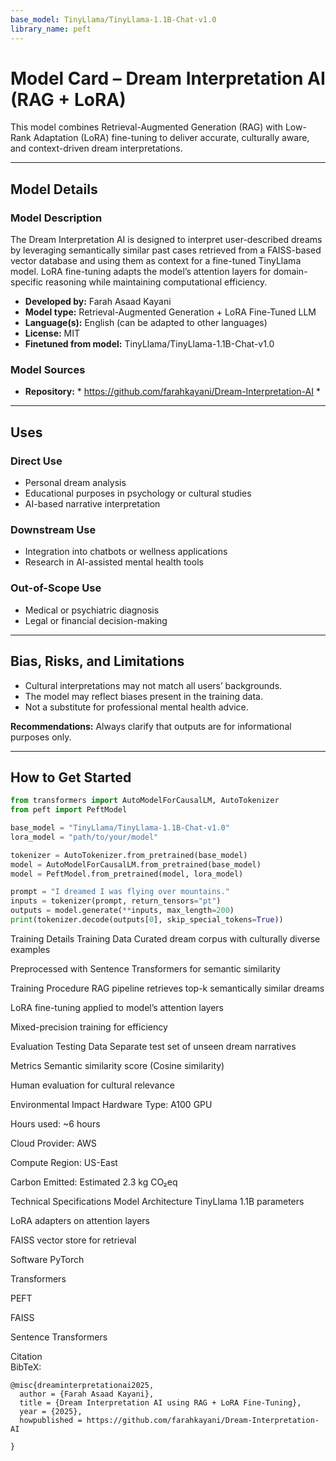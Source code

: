 ```yaml
---
base_model: TinyLlama/TinyLlama-1.1B-Chat-v1.0
library_name: peft
---
```


# Model Card – Dream Interpretation AI (RAG + LoRA)

This model combines Retrieval-Augmented Generation (RAG) with Low-Rank Adaptation (LoRA) fine-tuning to deliver accurate, culturally aware, and context-driven dream interpretations.

---

## Model Details

### Model Description
The Dream Interpretation AI is designed to interpret user-described dreams by leveraging semantically similar past cases retrieved from a FAISS-based vector database and using them as context for a fine-tuned TinyLlama model. LoRA fine-tuning adapts the model’s attention layers for domain-specific reasoning while maintaining computational efficiency.

- **Developed by:** Farah Asaad Kayani
- **Model type:** Retrieval-Augmented Generation + LoRA Fine-Tuned LLM
- **Language(s):** English (can be adapted to other languages)
- **License:** MIT
- **Finetuned from model:** TinyLlama/TinyLlama-1.1B-Chat-v1.0

### Model Sources
- **Repository:** * https://github.com/farahkayani/Dream-Interpretation-AI *

---

## Uses

### Direct Use
- Personal dream analysis
- Educational purposes in psychology or cultural studies
- AI-based narrative interpretation

### Downstream Use
- Integration into chatbots or wellness applications
- Research in AI-assisted mental health tools

### Out-of-Scope Use
- Medical or psychiatric diagnosis
- Legal or financial decision-making

---

## Bias, Risks, and Limitations
- Cultural interpretations may not match all users’ backgrounds.
- The model may reflect biases present in the training data.
- Not a substitute for professional mental health advice.

**Recommendations:** Always clarify that outputs are for informational purposes only.

---

## How to Get Started

```python
from transformers import AutoModelForCausalLM, AutoTokenizer
from peft import PeftModel

base_model = "TinyLlama/TinyLlama-1.1B-Chat-v1.0"
lora_model = "path/to/your/model"

tokenizer = AutoTokenizer.from_pretrained(base_model)
model = AutoModelForCausalLM.from_pretrained(base_model)
model = PeftModel.from_pretrained(model, lora_model)

prompt = "I dreamed I was flying over mountains."
inputs = tokenizer(prompt, return_tensors="pt")
outputs = model.generate(**inputs, max_length=200)
print(tokenizer.decode(outputs[0], skip_special_tokens=True))
```
Training Details
Training Data
Curated dream corpus with culturally diverse examples

Preprocessed with Sentence Transformers for semantic similarity

Training Procedure
RAG pipeline retrieves top-k semantically similar dreams

LoRA fine-tuning applied to model’s attention layers

Mixed-precision training for efficiency

Evaluation
Testing Data
Separate test set of unseen dream narratives

Metrics
Semantic similarity score (Cosine similarity)

Human evaluation for cultural relevance

Environmental Impact
Hardware Type: A100 GPU

Hours used: ~6 hours

Cloud Provider: AWS

Compute Region: US-East

Carbon Emitted: Estimated 2.3 kg CO₂eq

Technical Specifications
Model Architecture
TinyLlama 1.1B parameters

LoRA adapters on attention layers

FAISS vector store for retrieval

Software
PyTorch

Transformers

PEFT

FAISS

Sentence Transformers

Citation  
BibTeX:
```
@misc{dreaminterpretationai2025,
  author = {Farah Asaad Kayani},
  title = {Dream Interpretation AI using RAG + LoRA Fine-Tuning},
  year = {2025},
  howpublished = https://github.com/farahkayani/Dream-Interpretation-AI

}
```
